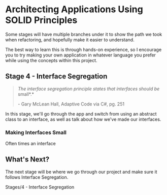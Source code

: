 # Architecting Applications Using SOLID Principles

Some stages will have multiple branches under it to show the path we took when refactoring, and hopefully make it easier to understand.

The best way to learn this is through hands-on experience, so I encourage you to try making your own application in whatever language you prefer while using the concepts within this project.

## Stage 4 - Interface Segregation

> *The interface segregation principle states that interfaces should be* small*.*
>
>  \- Gary McLean Hall, Adaptive Code via C#, pg. 251

In this stage, we'll go through the app and switch from using an abstract class to an interface, as well as talk about how we've made our interfaces.

### Making Interfaces Small

Often times an interface

## What's Next?

The next stage will be where we go through our project and make sure it follows Interface Segregation.

Stages/4 - Interface Segregation
